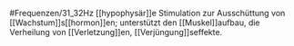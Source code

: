 #Frequenzen/31_32Hz
[[hypophysär]]e Stimulation zur Ausschüttung von [[Wachstum]]s[[hormon]]en; unterstützt den [[Muskel]]aufbau, die Verheilung von [[Verletzung]]en, [[Verjüngung]]seffekte.